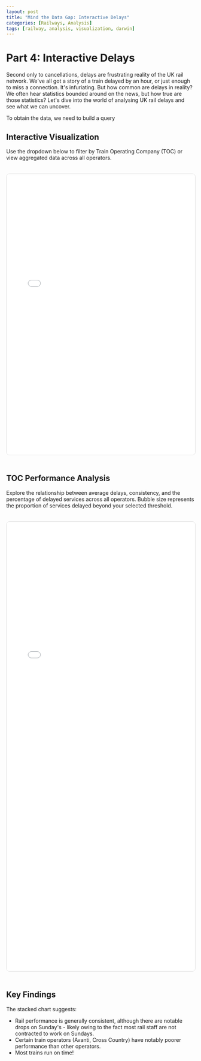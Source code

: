```yaml
---
layout: post
title: "Mind the Data Gap: Interactive Delays"
categories: [Railways, Analysis]
tags: [railway, analysis, visualization, darwin]
---
```


# Part 4: Interactive Delays

Second only to cancellations, delays are frustrating reality of the UK rail network. We've all got a story of a train delayed by an hour, or just enough to miss a connection. It's infuriating. But how common are delays in reality? We often hear statistics bounded around on the news, but how true are those statistics? Let's dive into the world of analysing UK rail delays and see what we can uncover.

To obtain the data, we need to build a query

## Interactive Visualization

Use the dropdown below to filter by Train Operating Company (TOC) or view aggregated data across all operators.

<iframe src="/assets/visualizations/delayed-services-stacked-area.html" width="100%" height="750" frameborder="0" style="border: 1px solid #ddd; border-radius: 8px; margin: 20px 0;"></iframe>

## TOC Performance Analysis

Explore the relationship between average delays, consistency, and the percentage of delayed services across all operators. Bubble size represents the proportion of services delayed beyond your selected threshold.

<iframe src="/assets/visualizations/delayed-services-bubble.html" width="100%" height="1200" frameborder="0" style="border: 1px solid #ddd; border-radius: 8px; margin: 20px 0;"></iframe>

## Key Findings

The stacked chart suggests:
- Rail performance is generally consistent, although there are notable drops on Sunday's - likely owing to the fact most rail staff are not contracted to work on Sundays.
- Certain train operators (Avanti, Cross Country) have notably poorer performance than other operators.
- Most trains run on time!
